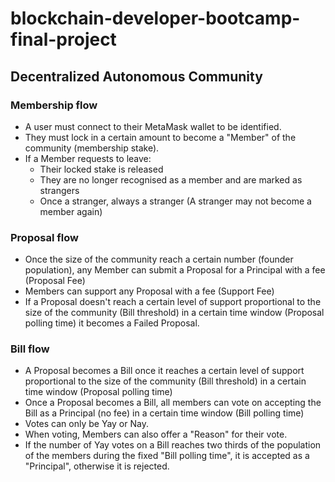 # blockchain-developer-bootcamp-final-project

## Decentralized Autonomous Community

### Membership flow
- A user must connect to their MetaMask wallet to be identified.
- They must lock in a certain amount to become a "Member" of the community (membership stake).
- If a Member requests to leave:
  - Their locked stake is released
  - They are no longer recognised as a member and are marked as strangers 
  - Once a stranger, always a stranger (A stranger may not become a member again)

### Proposal flow
- Once the size of the community reach a certain number (founder population), any Member can submit a Proposal for a Principal with a fee (Proposal Fee) 
- Members can support any Proposal with a fee (Support Fee)
- If a Proposal doesn't reach a certain level of support proportional to the size of the community (Bill threshold) in a certain time window (Proposal polling time) it becomes a Failed Proposal.

### Bill flow
- A Proposal becomes a Bill once it reaches a certain level of support proportional to the size of the community (Bill threshold) in a certain time window (Proposal polling time)
- Once a Proposal becomes a Bill, all members can vote on accepting the Bill as a Principal (no fee) in a certain time window (Bill polling time)
- Votes can only be Yay or Nay.
- When voting, Members can also offer a "Reason" for their vote.
- If the number of Yay votes on a Bill reaches two thirds of the population of the members during the fixed "Bill polling time", it is accepted as a "Principal", otherwise it is rejected.







